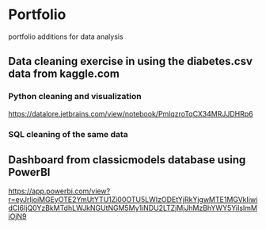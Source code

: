 # Portfolio
portfolio additions for data analysis
## Data cleaning exercise in using the diabetes.csv data from kaggle.com

### Python cleaning and visualization
https://datalore.jetbrains.com/view/notebook/PmlqzroTqCX34MRJJDHRp6
### SQL cleaning of the same data


## Dashboard from classicmodels database using PowerBI
https://app.powerbi.com/view?r=eyJrIjoiMGEyOTE2YmUtYTU1Zi00OTU5LWIzODEtYjRkYjgwMTE1MGVkIiwidCI6IjQ0YzBkMTdhLWJkNGUtNGM5My1iNDU2LTZjMjJhMzBhYWY5YiIsImMiOjN9

